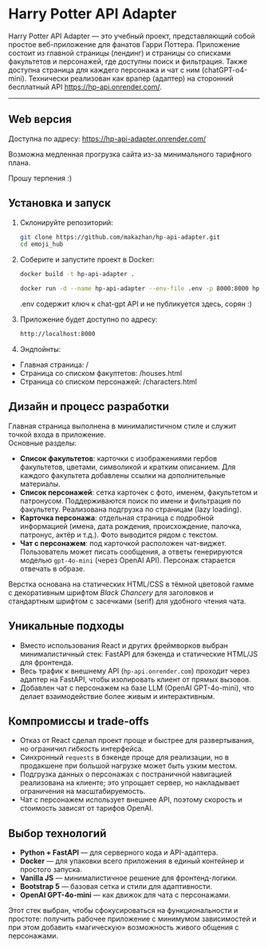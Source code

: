# Harry Potter API Adapter

Harry Potter API Adapter — это учебный проект, представляющий собой простое веб-приложение для фанатов Гарри Поттера. Приложение состоит из главной страницы (лендинг) и страницы со списками факультетов и персонажей, где доступны поиск и фильтрация. Также доступна страница для каждего персонажа и чат с ним (chatGPT-o4-mini). Технически реализован как врапер (адаптер) на сторонний бесплатный API <https://hp-api.onrender.com/>.

---

## Web версия

Доступна по адресу: <https://hp-api-adapter.onrender.com/>

Возможна медленная прогрузка сайта из-за минимального тарифного плана.

Прошу терпения :)

## Установка и запуск

1. Склонируйте репозиторий:

   ```bash
   git clone https://github.com/makazhan/hp-api-adapter.git
   cd emoji_hub
   ```

2. Соберите и запустите проект в Docker:

   ```bash
   docker build -t hp-api-adapter .

   docker run -d --name hp-api-adapter --env-file .env -p 8000:8000 hp-api-adapter
   ```

   .env содержит ключ к chat-gpt API и не публикуется здесь, сорян :)

3. Приложение будет доступно по адресу:

   ```bash
   http://localhost:8000
   ```

4. Эндпойнты:

- Главная страница: /
- Страница со списком факултетов: /houses.html
- Страница со списком персонажей: /characters.html

## Дизайн и процесс разработки

Главная страница выполнена в минималистичном стиле и служит точкой входа в приложение.  
Основные разделы:

- **Список факультетов**: карточки с изображениями гербов факультетов, цветами, символикой и кратким описанием. Для каждого факультета добавлены ссылки на дополнительные материалы.
- **Список персонажей**: сетка карточек с фото, именем, факультетом и патронусом. Поддерживаются поиск по имени и фильтрация по факультету. Реализована подгрузка по страницам (lazy loading).
- **Карточка персонажа**: отдельная страница с подробной информацией (имена, дата рождения, происхождение, палочка, патронус, актёр и т.д.). Фото выводится рядом с текстом.
- **Чат с персонажем**: под карточкой расположен чат-виджет. Пользователь может писать сообщения, а ответы генерируются моделью `gpt-4o-mini` (через OpenAI API). Персонаж старается отвечать в образе.

Верстка основана на статических HTML/CSS в тёмной цветовой гамме с декоративным шрифтом *Black Chancery* для заголовков и стандартным шрифтом с засечками (serif) для удобного чтения чата.  

## Уникальные подходы

- Вместо использования React и других фреймворков выбран минималистичный стек: FastAPI для бэкенда и статические HTML/JS для фронтенда.
- Весь трафик к внешнему API (`hp-api.onrender.com`) проходит через адаптер на FastAPI, чтобы изолировать клиент от прямых вызовов.
- Добавлен чат с персонажем на базе LLM (OpenAI GPT-4o-mini), что делает взаимодействие более живым и интерактивным.

## Компромиссы и trade-offs

- Отказ от React сделал проект проще и быстрее для развертывания, но ограничил гибкость интерфейса.
- Синхронный `requests` в бэкенде проще для реализации, но в продакшене при большой нагрузке может быть узким местом.
- Подгрузка данных о персонажах с постраничной навигацией реализована на клиенте; это упрощает сервер, но накладывает ограничения на масштабируемость.
- Чат с персонажем использует внешнее API, поэтому скорость и стоимость зависят от тарифов OpenAI.

## Выбор технологий

- **Python + FastAPI** — для серверного кода и API-адаптера.
- **Docker** — для упаковки всего приложения в единый контейнер и простого запуска.
- **Vanilla JS** — минималистичное решение для фронтенд-логики.
- **Bootstrap 5** — базовая сетка и стили для адаптивности.
- **OpenAI GPT-4o-mini** — как движок для чата с персонажами.

Этот стек выбран, чтобы сфокусироваться на функциональности и простоте: получить рабочее приложение с минимумом зависимостей и при этом добавить «магическую» возможность живого общения с персонажами.
